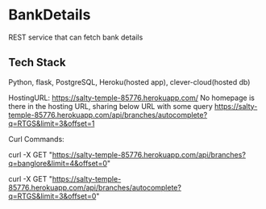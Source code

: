 # BankDetails
REST service that can fetch bank details

## Tech Stack
Python, flask, PostgreSQL, Heroku(hosted app), clever-cloud(hosted db)

HostingURL:  https://salty-temple-85776.herokuapp.com/
No homepage is there in the hosting URL, sharing below URL with some query 
https://salty-temple-85776.herokuapp.com/api/branches/autocomplete?q=RTGS&limit=3&offset=1


Curl Commands:

curl -X GET "https://salty-temple-85776.herokuapp.com/api/branches?q=banglore&limit=4&offset=0"

curl -X GET "https://salty-temple-85776.herokuapp.com/api/branches/autocomplete?q=RTGS&limit=3&offset=0"
